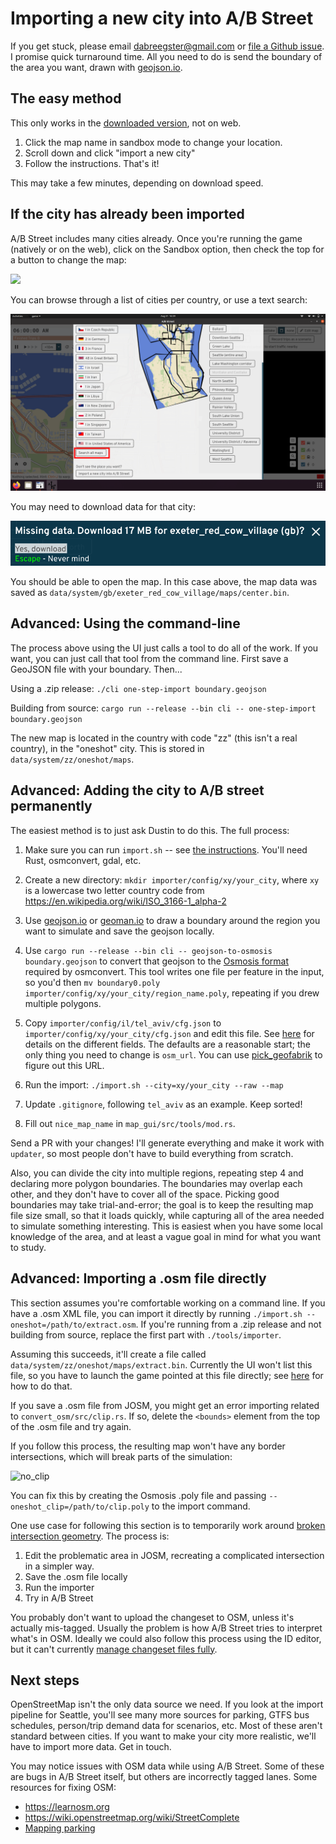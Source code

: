 # Importing a new city into A/B Street

If you get stuck, please email <dabreegster@gmail.com> or
[file a Github issue](https://github.com/a-b-street/abstreet/issues/). I promise
quick turnaround time. All you need to do is send the boundary of the area you
want, drawn with [geojson.io](http://geojson.io).

## The easy method

This only works in the
[downloaded version](https://a-b-street.github.io/docs/howto/index.html), not on
web.

1.  Click the map name in sandbox mode to change your location.
2.  Scroll down and click "import a new city"
3.  Follow the instructions. That's it!

This may take a few minutes, depending on download speed.

## If the city has already been imported

A/B Street includes many cities already. Once you're running the game (natively
or on the web), click on the Sandbox option, then check the top for a button to
change the map:

![](change_map.png)

You can browse through a list of cities per country, or use a text search:

![](search_maps.png)

You may need to download data for that city:

![](download_map.png)

You should be able to open the map. In this case above, the map data was saved
as `data/system/gb/exeter_red_cow_village/maps/center.bin`.

## Advanced: Using the command-line

The process above using the UI just calls a tool to do all of the work. If you
want, you can just call that tool from the command line. First save a GeoJSON
file with your boundary. Then...

Using a .zip release: `./cli one-step-import boundary.geojson`

Building from source:
`cargo run --release --bin cli -- one-step-import boundary.geojson`

The new map is located in the country with code "zz" (this isn't a real
country), in the "oneshot" city. This is stored in
`data/system/zz/oneshot/maps`.

## Advanced: Adding the city to A/B street permanently

The easiest method is to just ask Dustin to do this. The full process:

1.  Make sure you can run `import.sh` -- see
    [the instructions](../tech/dev/index.md#building-map-data). You'll need
    Rust, osmconvert, gdal, etc.

2.  Create a new directory: `mkdir importer/config/xy/your_city`, where `xy` is
    a lowercase two letter country code from
    <https://en.wikipedia.org/wiki/ISO_3166-1_alpha-2>

3.  Use [geojson.io](http://geojson.io/) or
    [geoman.io](https://geoman.io/geojson-editor) to draw a boundary around the
    region you want to simulate and save the geojson locally.

4.  Use `cargo run --release --bin cli -- geojson-to-osmosis boundary.geojson`
    to convert that geojson to the
    [Osmosis format](https://wiki.openstreetmap.org/wiki/Osmosis/Polygon_Filter_File_Format)
    required by osmconvert. This tool writes one file per feature in the input,
    so you'd then
    `mv boundary0.poly importer/config/xy/your_city/region_name.poly`, repeating
    if you drew multiple polygons.

5.  Copy `importer/config/il/tel_aviv/cfg.json` to
    `importer/config/xy/your_city/cfg.json` and edit this file. See
    [here](https://github.com/a-b-street/abstreet/blob/master/importer/src/generic.rs)
    for details on the different fields. The defaults are a reasonable start;
    the only thing you need to change is `osm_url`. You can use
    [pick_geofabrik](https://github.com/a-b-street/abstreet/blob/master/importer/src/bin/pick_geofabrik.rs)
    to figure out this URL.

6.  Run the import: `./import.sh --city=xy/your_city --raw --map`

7.  Update `.gitignore`, following `tel_aviv` as an example. Keep sorted!

8.  Fill out `nice_map_name` in `map_gui/src/tools/mod.rs`.

Send a PR with your changes! I'll generate everything and make it work with
`updater`, so most people don't have to build everything from scratch.

Also, you can divide the city into multiple regions, repeating step 4 and
declaring more polygon boundaries. The boundaries may overlap each other, and
they don't have to cover all of the space. Picking good boundaries may take
trial-and-error; the goal is to keep the resulting map file size small, so that
it loads quickly, while capturing all of the area needed to simulate something
interesting. This is easiest when you have some local knowledge of the area, and
at least a vague goal in mind for what you want to study.

## Advanced: Importing a .osm file directly

This section assumes you're comfortable working on a command line. If you have a
.osm XML file, you can import it directly by running
`./import.sh --oneshot=/path/to/extract.osm`. If you're running from a .zip
release and not building from source, replace the first part with
`./tools/importer`.

Assuming this succeeds, it'll create a file called
`data/system/zz/oneshot/maps/extract.bin`. Currently the UI won't list this
file, so you have to launch the game pointed at this file directly; see
[here](asu.md#a-shortcut-and-improving-the-simulation-in-tempe) for how to do
that.

If you save a .osm file from JOSM, you might get an error importing related to
`convert_osm/src/clip.rs`. If so, delete the `<bounds>` element from the top of
the .osm file and try again.

If you follow this process, the resulting map won't have any border
intersections, which will break parts of the simulation:

![no_clip](no_clip.png)

You can fix this by creating the Osmosis .poly file and passing
`--oneshot_clip=/path/to/clip.poly` to the import command.

One use case for following this section is to temporarily work around
[broken intersection geometry](https://github.com/a-b-street/abstreet/issues/654).
The process is:

1.  Edit the problematic area in JOSM, recreating a complicated intersection in
    a simpler way.
2.  Save the .osm file locally
3.  Run the importer
4.  Try in A/B Street

You probably don't want to upload the changeset to OSM, unless it's actually
mis-tagged. Usually the problem is how A/B Street tries to interpret what's in
OSM. Ideally we could also follow this process using the ID editor, but it can't
currently
[manage changeset files fully](https://github.com/openstreetmap/iD/issues/7109).

## Next steps

OpenStreetMap isn't the only data source we need. If you look at the import
pipeline for Seattle, you'll see many more sources for parking, GTFS bus
schedules, person/trip demand data for scenarios, etc. Most of these aren't
standard between cities. If you want to make your city more realistic, we'll
have to import more data. Get in touch.

You may notice issues with OSM data while using A/B Street. Some of these are
bugs in A/B Street itself, but others are incorrectly tagged lanes. Some
resources for fixing OSM:

- <https://learnosm.org>
- <https://wiki.openstreetmap.org/wiki/StreetComplete>
- [Mapping parking](../software/parking_mapper.md)
